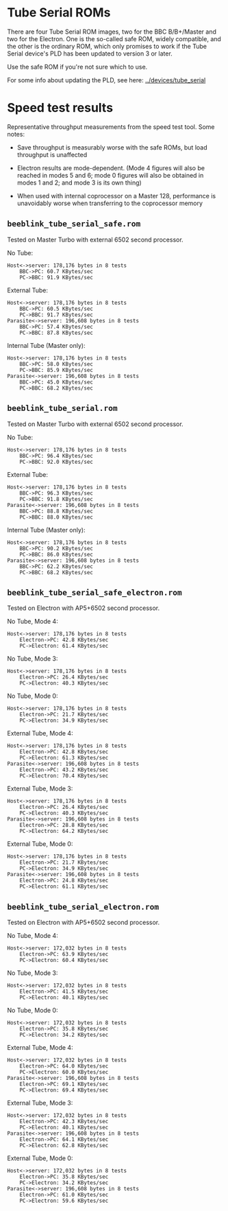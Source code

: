 # Tube Serial ROMs

There are four Tube Serial ROM images, two for the BBC B/B+/Master and
two for the Electron. One is the so-called safe ROM, widely
compatible, and the other is the ordinary ROM, which only promises to
work if the Tube Serial device's PLD has been updated to version 3 or
later.

Use the safe ROM if you're not sure which to use.

For some info about updating the PLD, see here:
[../devices/tube_serial](../devices/tube_serial)

# Speed test results

Representative throughput measurements from the speed test tool. Some
notes:

- Save throughput is measurably worse with the safe ROMs, but load
  throughput is unaffected

- Electron results are mode-dependent. (Mode 4 figures will also be
  reached in modes 5 and 6; mode 0 figures will also be obtained in
  modes 1 and 2; and mode 3 is its own thing)

- When used with internal coprocessor on a Master 128, performance is
  unavoidably worse when transferring to the coprocessor memory
 

## `beeblink_tube_serial_safe.rom`

Tested on Master Turbo with external 6502 second processor.

No Tube:

    Host<->server: 178,176 bytes in 8 tests
        BBC->PC: 60.7 KBytes/sec
        PC->BBC: 91.9 KBytes/sec
    	
External Tube:

    Host<->server: 178,176 bytes in 8 tests
        BBC->PC: 60.5 KBytes/sec
        PC->BBC: 91.7 KBytes/sec
    Parasite<->server: 196,608 bytes in 8 tests
        BBC->PC: 57.4 KBytes/sec
        PC->BBC: 87.8 KBytes/sec
    	
Internal Tube (Master only):

    Host<->server: 178,176 bytes in 8 tests
        BBC->PC: 58.0 KBytes/sec
        PC->BBC: 85.9 KBytes/sec
    Parasite<->server: 196,608 bytes in 8 tests
        BBC->PC: 45.0 KBytes/sec
        PC->BBC: 68.2 KBytes/sec	

## `beeblink_tube_serial.rom`

Tested on Master Turbo with external 6502 second processor.

No Tube:

    Host<->server: 178,176 bytes in 8 tests
        BBC->PC: 96.4 KBytes/sec
        PC->BBC: 92.0 KBytes/sec
    
External Tube:

    Host<->server: 178,176 bytes in 8 tests
        BBC->PC: 96.3 KBytes/sec
        PC->BBC: 91.8 KBytes/sec
    Parasite<->server: 196,608 bytes in 8 tests
        BBC->PC: 88.8 KBytes/sec
        PC->BBC: 88.0 KBytes/sec
    
Internal Tube (Master only):

    Host<->server: 178,176 bytes in 8 tests
        BBC->PC: 90.2 KBytes/sec
        PC->BBC: 86.0 KBytes/sec
    Parasite<->server: 196,608 bytes in 8 tests
        BBC->PC: 62.2 KBytes/sec
        PC->BBC: 68.2 KBytes/sec
    	
## `beeblink_tube_serial_safe_electron.rom`

Tested on Electron with AP5+6502 second processor.

No Tube, Mode 4:

    Host<->server: 178,176 bytes in 8 tests
        Electron->PC: 42.8 KBytes/sec
        PC->Electron: 61.4 KBytes/sec
    
No Tube, Mode 3:

    Host<->server: 178,176 bytes in 8 tests
        Electron->PC: 26.4 KBytes/sec
        PC->Electron: 40.3 KBytes/sec
    
No Tube, Mode 0:

    Host<->server: 178,176 bytes in 8 tests
        Electron->PC: 21.7 KBytes/sec
        PC->Electron: 34.9 KBytes/sec
    	
External Tube, Mode 4:

    Host<->server: 178,176 bytes in 8 tests
        Electron->PC: 42.8 KBytes/sec
        PC->Electron: 61.3 KBytes/sec
    Parasite<->server: 196,608 bytes in 8 tests
        Electron->PC: 43.2 KBytes/sec
        PC->Electron: 70.4 KBytes/sec
    
External Tube, Mode 3:

    Host<->server: 178,176 bytes in 8 tests
        Electron->PC: 26.4 KBytes/sec
        PC->Electron: 40.3 KBytes/sec
    Parasite<->server: 196,608 bytes in 8 tests
        Electron->PC: 28.8 KBytes/sec
        PC->Electron: 64.2 KBytes/sec

External Tube, Mode 0:

    Host<->server: 178,176 bytes in 8 tests
        Electron->PC: 21.7 KBytes/sec
        PC->Electron: 34.9 KBytes/sec
    Parasite<->server: 196,608 bytes in 8 tests
        Electron->PC: 24.8 KBytes/sec
        PC->Electron: 61.1 KBytes/sec	

## `beeblink_tube_serial_electron.rom`

Tested on Electron with AP5+6502 second processor.

No Tube, Mode 4:

    Host<->server: 172,032 bytes in 8 tests
        Electron->PC: 63.9 KBytes/sec
        PC->Electron: 60.4 KBytes/sec

No Tube, Mode 3:

    Host<->server: 172,032 bytes in 8 tests
        Electron->PC: 41.5 KBytes/sec
        PC->Electron: 40.1 KBytes/sec

No Tube, Mode 0:

    Host<->server: 172,032 bytes in 8 tests
        Electron->PC: 35.8 KBytes/sec
        PC->Electron: 34.2 KBytes/sec

External Tube, Mode 4:

    Host<->server: 172,032 bytes in 8 tests
        Electron->PC: 64.0 KBytes/sec
        PC->Electron: 60.0 KBytes/sec
    Parasite<->server: 196,608 bytes in 8 tests
        Electron->PC: 69.1 KBytes/sec
        PC->Electron: 69.4 KBytes/sec

External Tube, Mode 3:

    Host<->server: 172,032 bytes in 8 tests
        Electron->PC: 42.3 KBytes/sec
        PC->Electron: 40.1 KBytes/sec
    Parasite<->server: 196,608 bytes in 8 tests
        Electron->PC: 64.1 KBytes/sec
        PC->Electron: 62.8 KBytes/sec

External Tube, Mode 0:

    Host<->server: 172,032 bytes in 8 tests
        Electron->PC: 35.8 KBytes/sec
        PC->Electron: 34.2 KBytes/sec
    Parasite<->server: 196,608 bytes in 8 tests
        Electron->PC: 61.0 KBytes/sec
        PC->Electron: 59.6 KBytes/sec
